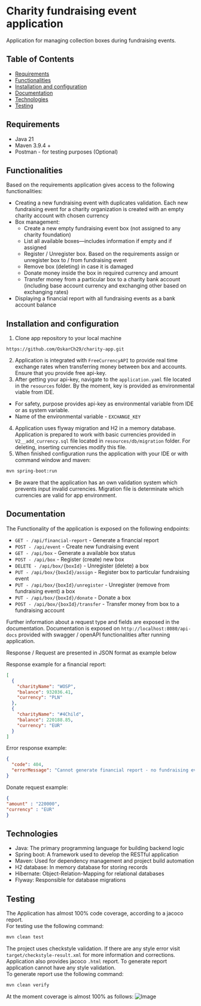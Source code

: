 # Charity fundraising event application

Application for managing collection boxes during fundraising events.

## Table of Contents

- [Requirements](#requirements)
- [Functionalities](#functionalities)
- [Installation and configuration](#installation-and-configuration)
- [Documentation](#documentation)
- [Technologies](#technologies)
- [Testing](#testing)


## Requirements
- Java 21
- Maven 3.9.4 +
- Postman - for testing purposes (Optional)

## Functionalities
Based on the requirements application gives access to the following functionalities:
- Creating a new fundraising event with duplicates validation. Each new fundraising event for a charity organization
is created with an empty charity account with chosen currency
- Box management:
   - Create a new empty fundraising event box (not assigned to any charity foundation)
   - List all available boxes—includes information if empty and if assigned
   - Register / Unregister box. Based on the requirements assign or unregister box to / from fundraising event
   - Remove box (deleting) in case it is damaged
   - Donate money inside the box in required currency and amount
   - Transfer money from a particular box to a charity bank account (including base account currency and exchanging other based on exchanging rates)
- Displaying a financial report with all fundraising events as a bank account balance

## Installation and configuration
1. Clone app repository to your local machine <br>
```shell
https://github.com/OskarCh29/charity-app.git
```

2. Application is integrated with `FreeCurrencyAPI` to provide real time exchange rates when transferring money between box and accounts.
Ensure that you provide free api-key.
3. After getting your api-key, navigate to the `application.yaml` file located in the `resources` folder. By the moment, key is provided as environmental viable from IDE.
- For safety, purpose provides api-key as environmental variable from IDE or as system variable. 
- Name of the environmental variable - `EXCHANGE_KEY`
4. Application uses flyway migration and H2 in a memory database. Application is prepared to work with basic currencies provided in `V2__add_currency.sql` file located in `resources/db/migration` folder. For deleting, inserting currencies modify this file.
5. When finished configuration runs the application with your IDE or with command window and maven:
```bash
mvn spring-boot:run
```
* Be aware that the application has an own validation system which prevents input invalid currencies. Migration file is determinate which currencies are valid for app environment.
## Documentation

The Functionality of the application is exposed on the following endpoints:<br>
 - `GET - /api/financial-report` - Generate a financial report
 - `POST - /api/event` - Create new fundraising event
 - `GET - /api/box` - Generate a available box status
 - `POST - /api/box` - Register (create) new box
 - `DELETE - /api/box/{boxId}` - Unregister (delete) a box
 - `PUT - /api/box/{boxId}/assign` - Register box to particular fundraising event
 - `PUT - /api/box/{boxId}/unregister` - Unregister (remove from fundraising event) a box
 - `PUT - /api/box/{boxId}/donate` - Donate a box
 - `POST - /api/box/{boxId}/transfer` - Transfer money from box to a fundraising account

Further information about a request type and fields are exposed in the documentation.
Documentation is exposed on `http://localhost:8080/api-docs` provided with swagger / openAPI functionalities after running application.

Response / Request are presented in JSON format as example below<br>

Response example for a financial report:
````JSON
[
  {
    "charityName": "WOSP",
    "balance": 932036.41,
    "currency": "PLN"
  },
  {
    "charityName": "#4Child",
    "balance": 220188.85,
    "currency": "EUR"
  }
]
````
Error response example:
````JSON
{
  "code": 404,
  "errorMessage": "Cannot generate financial report - no fundraising event found"
}
````

Donate request example:
````JSON
{
"amount" : "220000",
"currency" : "EUR"
}
````
## Technologies
- Java: The primary programming language for building backend logic
- Spring boot: A framework used to develop the RESTful application
- Maven: Used for dependency management and project build automation
- H2 database: In memory database for storing records
- Hibernate: Object-Relation-Mapping for relational databases
- Flyway: Responsible for database migrations

## Testing
The Application has almost 100% code coverage, according to a jacoco report.<br>
For testing use the following command:
````bash
mvn clean test
````
The project uses checkstyle validation. If there are any style error visit `target/checkstyle-result.xml` for more information and corrections.
Application also provides jacoco `.html` report. To generate report application cannot have any style validation.<br>
To generate report use the following command:
````bash
mvn clean verify
````
At the moment coverage is almost 100% as follows:
![Image](https://github.com/user-attachments/assets/e82c740e-82e7-44b3-8fa2-424dde1b4eb3)
